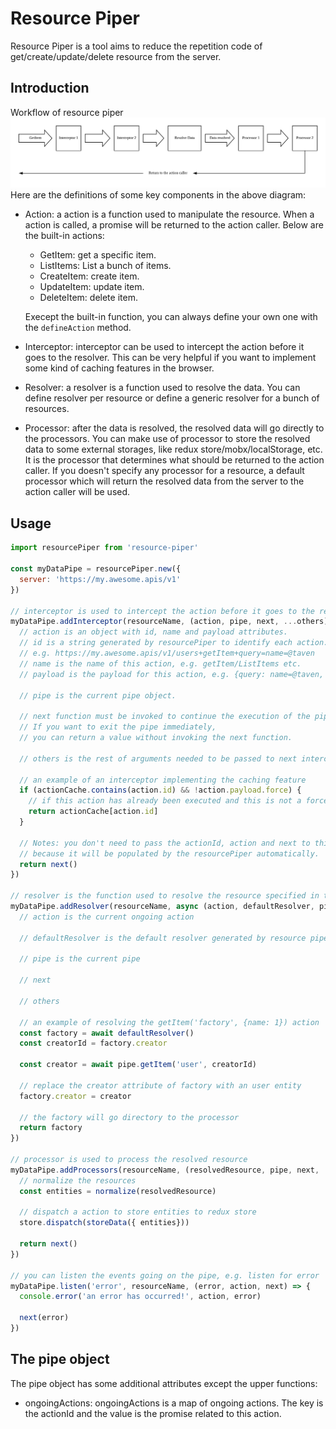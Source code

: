 # Resource Piper
Resource Piper is a tool aims to reduce the repetition code of get/create/update/delete resource from the server.

## Introduction
Workflow of resource piper
![workflow](./web/workflow.png)
Here are the definitions of some key components in the above diagram:
* Action: a action is a function used to manipulate the resource. When a action is called, a promise will be returned to the action caller. Below are the built-in actions:
  * GetItem: get a specific item.
  * ListItems: List a bunch of items.
  * CreateItem: create item.
  * UpdateItem: update item.
  * DeleteItem: delete item.

  Execept the built-in function, you can always define your own one with the `defineAction` method.

* Interceptor: interceptor can be used to intercept the action before it goes to the resolver. This can be very helpful if you want to implement some kind of caching features in the browser.
* Resolver: a resolver is a function used to resolve the data. You can define resolver per resource or define a generic resolver for a bunch of resources.
* Processor: after the data is resolved, the resolved data will go directly to the processors. You can make use of processor to store the resolved data to some external storages, like redux store/mobx/localStorage, etc. It is the processor that determines what should be returned to the action caller. If you doesn't specify any processor for a resource, a default processor which will return the resolved data from the server to the action caller will be used.

## Usage
```javascript
import resourcePiper from 'resource-piper'

const myDataPipe = resourcePiper.new({
  server: 'https://my.awesome.apis/v1'
})

// interceptor is used to intercept the action before it goes to the resolver.
myDataPipe.addInterceptor(resourceName, (action, pipe, next, ...others) => {
  // action is an object with id, name and payload attributes.
  // id is a string generated by resourcePiper to identify each action.
  // e.g. https://my.awesome.apis/v1/users+getItem+query=name=@taven
  // name is the name of this action, e.g. getItem/ListItems etc.
  // payload is the payload for this action, e.g. {query: name=@taven, body: {a:1}}

  // pipe is the current pipe object.

  // next function must be invoked to continue the execution of the pipe.
  // If you want to exit the pipe immediately,
  // you can return a value without invoking the next function.

  // others is the rest of arguments needed to be passed to next interceptor or the resolver.

  // an example of an interceptor implementing the caching feature
  if (actionCache.contains(action.id) && !action.payload.force) {
    // if this action has already been executed and this is not a forced action, the previous result will be return directly.
    return actionCache[action.id]
  }

  // Notes: you don't need to pass the actionId, action and next to this function
  // because it will be populated by the resourcePiper automatically.
  return next()
})

// resolver is the function used to resolve the resource specified in the action.
myDataPipe.addResolver(resourceName, async (action, defaultResolver, pipe, ...others) => {
  // action is the current ongoing action
  
  // defaultResolver is the default resolver generated by resource piper for this resource
  
  // pipe is the current pipe

  // next

  // others

  // an example of resolving the getItem('factory', {name: 1}) action
  const factory = await defaultResolver()
  const creatorId = factory.creator

  const creator = await pipe.getItem('user', creatorId)

  // replace the creator attribute of factory with an user entity
  factory.creator = creator

  // the factory will go directory to the processor
  return factory
})

// processor is used to process the resolved resource
myDataPipe.addProcessors(resourceName, (resolvedResource, pipe, next, ...others) => {
  // normalize the resources
  const entities = normalize(resolvedResource)
  
  // dispatch a action to store entities to redux store
  store.dispatch(storeData({ entities}))

  return next()
})

// you can listen the events going on the pipe, e.g. listen for error
myDataPipe.listen('error', resourceName, (error, action, next) => {
  console.error('an error has occurred!', action, error)

  next(error)
})
```
## The pipe object
The pipe object has some additional attributes except the upper functions:
* ongoingActions: ongoingActions is a map of ongoing actions. The key is the actionId and the value is the promise related to this action.
